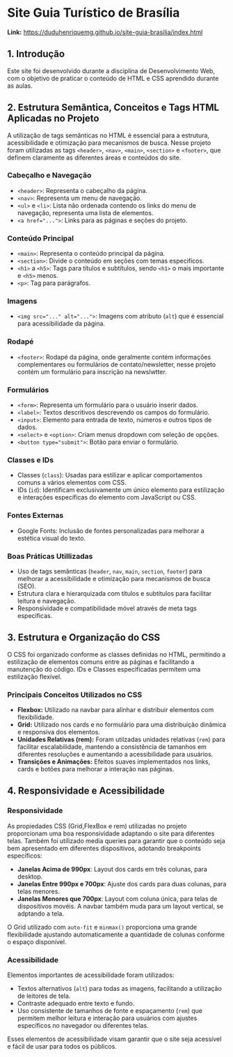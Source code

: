 # Site Guia Turístico de Brasília

**Link:** https://duduhenriquemg.github.io/site-guia-brasilia/index.html

## 1. Introdução

Este site foi desenvolvido durante a disciplina de Desenvolvimento Web, com o objetivo de praticar o conteúdo de HTML e CSS aprendido durante as aulas.  

## 2. Estrutura Semântica, Conceitos e Tags HTML Aplicadas no Projeto

A utilização de tags semânticas no HTML é essencial para a estrutura, acessibilidade e otimização para mecanismos de busca. Nesse projeto foram utilizadas as tags `<header>`, `<nav>`, `<main>`, `<section>` e `<footer>`, que definem claramente as diferentes áreas e conteúdos do site.

### Cabeçalho e Navegação
- `<header>`: Representa o cabeçalho da página.
- `<nav>`: Representa um menu de navegação.
- `<ul>` e `<li>`: Lista não ordenada contendo os links do menu de navegação, representa uma lista de elementos.
- `<a href="...">`: Links para as páginas e seções do projeto.

### Conteúdo Principal
- `<main>`: Representa o conteúdo principal da página.
- `<section>`: Divide o conteúdo em seções com temas especifícos.
- `<h1>` a `<h5>`: Tags para títulos e subtítulos, sendo `<h1>` o mais importante e `<h5>` menos.
- `<p>`: Tag para parágrafos.

### Imagens
- `<img src="..." alt="...">`: Imagens com atributo (`alt`) que é essencial para acessibilidade da página.

### Rodapé
- `<footer>`: Rodapé da página, onde geralmente contém informações complementares ou formulários de contato/newsletter, nesse projeto contém um formulário para inscrição na newslwtter.

### Formulários
- `<form>`: Representa um formulário para o usuário inserir dados.
- `<label>`: Textos descritivos descrevendo os campos do formulário.
- `<input>`: Elemento para entrada de texto, números e outros tipos de dados.
- `<select>` e `<option>`: Criam menus dropdown com seleção de opções.
- `<button type="submit">`: Botão para enviar o formulário.

### Classes e IDs
- Classes (`class`): Usadas para estilizar e aplicar comportamentos comuns a vários elementos com CSS.
- IDs (`id`): Identificam exclusivamente um único elemento para estilização e interações específicas do elemento com JavaScript ou CSS.

### Fontes Externas
- Google Fonts: Inclusão de fontes personalizadas para melhorar a estética visual do texto.

### Boas Práticas Utillizadas
- Uso de tags semânticas (`header`, `nav`, `main`, `section`, `footer`) para melhorar a acessibilidade e otimização para mecanismos de busca (SEO).
- Estrutura clara e hierarquizada com títulos e subtítulos para facilitar leitura e navegação.
- Responsividade e compatibilidade móvel através de meta tags específicas.

## 3. Estrutura e Organização do CSS

O CSS foi organizado conforme as classes definidas no HTML, permitindo a estilização de elementos comuns entre as páginas e facilitando a manutenção do código. IDs e Classes especificadas permitem uma estilização flexível.

### Principais Conceitos Utilizados no CSS

- **Flexbox:** Utilizado na navbar para alinhar e distribuir elementos com flexibilidade.
- **Grid:** Utilizado nos cards e no formulário para uma distribuição dinâmica e responsiva dos elementos.
- **Unidades Relativas (rem):** Foram utilzadas unidades relativas (`rem`) para facilitar escalabilidade, mantendo a consistência de tamanhos em diferentes resoluções e aumentando a acessibilidade para usuários.
- **Transições e Animações:** Efeitos suaves implementados nos links, cards e botões para melhorar a interação nas páginas.

## 4. Responsividade e Acessibilidade

### Responsividade

As propiedades CSS (Grid,FlexBox e rem) utilizadas no projeto proporcionam uma boa responsividade adaptando o site para diferentes telas. Também foi utilizado media queries para garantir que o conteúdo seja bem apresentado em diferentes dispositivos, adotando breakpoints específicos:

- **Janelas Acima de 990px**: Layout dos cards em três colunas, para desktop.
- **Janelas Entre 990px e 700px**: Ajuste dos cards para duas colunas, para telas menores.
- **Janelas Menores que 700px**: Layout com coluna única, para telas de dispositivos movéis. A navbar também muda para um layout vertical, se adptando a tela.

O Grid utilizado com `auto-fit` e `minmax()` proporciona uma grande flexibilidade ajustando automaticamente a quantidade de colunas conforme o espaço disponível.

### Acessibilidade

Elementos importantes de acessibilidade foram utilizados:

- Textos alternativos (`alt`) para todas as imagens, facilitando a utilização de leitores de tela.
- Contraste adequado entre texto e fundo.
- Uso consistente de tamanhos de fonte e espaçamento (`rem`) que permitem melhor leitura e interação para usuários com ajustes específicos no navegador ou diferentes telas.

Esses elementos de acessibilidade visam garantir que o site seja acessível e fácil de usar para todos os públicos.

